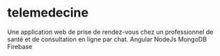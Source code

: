 # telemedecine
Une application web de prise de rendez-vous chez un professionnel de santé et de consultation en ligne par chat.
Angular NodeJs MongoDB
Firebase
